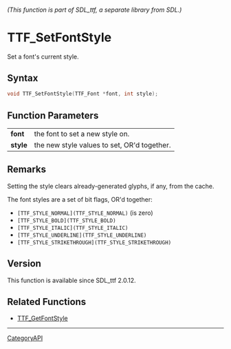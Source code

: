 ###### (This function is part of SDL_ttf, a separate library from SDL.)
# TTF_SetFontStyle

Set a font's current style.

## Syntax

```c
void TTF_SetFontStyle(TTF_Font *font, int style);

```

## Function Parameters

|               |                                             |
| ------------- | ------------------------------------------- |
| **font**      | the font to set a new style on.             |
| **style**     | the new style values to set, OR'd together. |

## Remarks

Setting the style clears already-generated glyphs, if any, from the cache.

The font styles are a set of bit flags, OR'd together:

- `[TTF_STYLE_NORMAL](TTF_STYLE_NORMAL)` (is zero)
- `[TTF_STYLE_BOLD](TTF_STYLE_BOLD)`
- `[TTF_STYLE_ITALIC](TTF_STYLE_ITALIC)`
- `[TTF_STYLE_UNDERLINE](TTF_STYLE_UNDERLINE)`
- `[TTF_STYLE_STRIKETHROUGH](TTF_STYLE_STRIKETHROUGH)`

## Version

This function is available since SDL_ttf 2.0.12.

## Related Functions

* [TTF_GetFontStyle](TTF_GetFontStyle)

----
[CategoryAPI](CategoryAPI)

